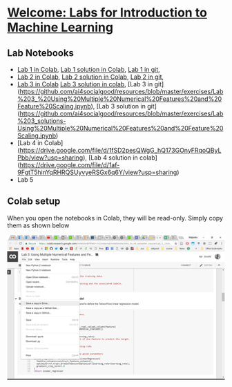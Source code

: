 
# [Welcome: Labs for Introduction to Machine Learning](https://github.com/ai4socialgood/resources/blob/master/exercises/Welcome_%20Introduction%20to%20Machine%20Learning%20Labs.ipynb)

## Lab Notebooks

- [Lab 1 in Colab](https://drive.google.com/file/d/1FKmLfbKOaoEjpT4fgtZq3MpcGaxlgZxX/view?usp=sharing), [Lab 1 solution in Colab](https://drive.google.com/file/d/1KRbo-4yKbgqLQ6EZl9vCPDYk3aZH_wYI/view?usp=sharing), [Lab 1 in git](Lab_1_Loading_and_Understanding_Your_Data.ipynb), 
- [Lab 2 in Colab](https://drive.google.com/file/d/1E3vqk4651dZWh9VfWxeBRBp7mrrO327L/view?usp=sharing), [Lab 2 solution in Colab](https://drive.google.com/file/d/1e1e_FBwuX30x9kLkdv_nH_dVZGJNql4t/view?usp=sharing), [Lab 2 in git](Lab%202-Training%20Your%20First%20Linear%20Regression%20Model.ipynb), 
- [Lab 3 in Colab](https://drive.google.com/file/d/1UnR8BJRWM957CTgti2u9MlfSe98jlbny/view?usp=sharing) [Lab 3 solution in colab](https://drive.google.com/file/d/1WatEobRa2lO8G80d2Ompm1yNSC2SSuBM/view?usp=sharing), [Lab 3 in git] (https://github.com/ai4socialgood/resources/blob/master/exercises/Lab%203_%20Using%20Multiple%20Numerical%20Features%20and%20Feature%20Scaling.ipynb), [Lab 3 solution in git] (https://github.com/ai4socialgood/resources/blob/master/exercises/Lab%203_solutions-Using%20Multiple%20Numerical%20Features%20and%20Feature%20Scaling.ipynb)
- [Lab 4 in Colab] (https://drive.google.com/file/d/1fSD2pesQWgG_hQ173GOnyFRqoQByLPbb/view?usp=sharing), [Lab 4 solution in colab] (https://drive.google.com/file/d/1af-9FgtT5hinYqRHRQSUyvyeRSGx6q6Y/view?usp=sharing)
- Lab 5

## Colab setup
When you open the notebooks in Colab, they will be read-only. Simply copy them as shown below

![copy_colab](imgs/copy_colab_notebook.png)
